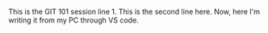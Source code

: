 This is the GIT 101 session line 1.
This is the second line here.
Now, here I'm writing it from my PC through VS code.
